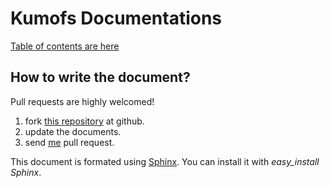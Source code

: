 Kumofs Documentations
=====================

[Table of contents are here](http://kumofs.sourceforge.net/doc/)

How to write the document?
--------------------------

Pull requests are highly welcomed!

  1. fork [this repository](http://github.com/frsyuki/kumofs-doc) at github.
  2. update the documents.
  3. send [me](http://github.com/frsyuki/kumofs-doc) pull request.

This document is formated using [Sphinx](http://sphinx.pocoo.org/).
You can install it with *easy_install Sphinx*.

